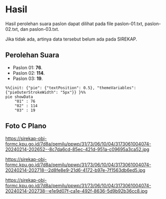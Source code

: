 # Hasil

Hasil perolehan suara paslon dapat dilihat pada file paslon-01.txt, paslon-02.txt, dan paslon-03.txt.

Jika tidak ada, artinya data tersebut belum ada pada SIREKAP.

## Perolehan Suara

 * Paslon 01: **76**.
 * Paslon 02: **114**.
 * Paslon 03: **19**.

```mermaid
%%{init: {"pie": {"textPosition": 0.5}, "themeVariables": {"pieOuterStrokeWidth": "5px"}} }%%
pie showData
    "01" : 76
    "02" : 114
    "03" : 19
```
## Foto C Plano

https://sirekap-obj-formc.kpu.go.id/7d8a/pemilu/ppwp/31/73/06/10/04/3173061004074-20240214-202652--8c7da6cd-85ec-421d-951a-c09695a3ca52.jpg

https://sirekap-obj-formc.kpu.go.id/7d8a/pemilu/ppwp/31/73/06/10/04/3173061004074-20240214-202718--2d8fe8e9-21d6-4172-b97e-7f1563db6ed5.jpg

https://sirekap-obj-formc.kpu.go.id/7d8a/pemilu/ppwp/31/73/06/10/04/3173061004074-20240214-202738--e1e9d07f-ca1e-492f-8636-5d9b92b36cc8.jpg
